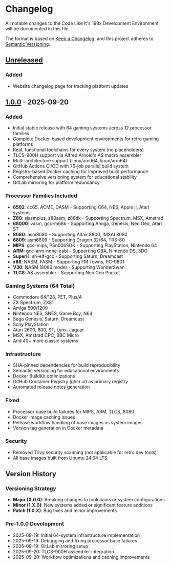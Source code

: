 # Changelog

All notable changes to the Code Like It's 198x Development Environment will be documented in this file.

The format is based on [Keep a Changelog](https://keepachangelog.com/en/1.0.0/),
and this project adheres to [Semantic Versioning](https://semver.org/spec/v2.0.0.html).

## [Unreleased]

### Added
- Website changelog page for tracking platform updates

## [1.0.0] - 2025-09-20

### Added
- Initial stable release with 64 gaming systems across 12 processor families
- Complete Docker-based development environments for retro gaming platforms
- Real, functional toolchains for every system (no placeholders)
- TLCS-900H support via Alfred Arnold's AS macro assembler
- Multi-architecture support (linux/amd64, linux/arm64)
- GitHub Actions CI/CD with 76-job parallel build system
- Registry-based Docker caching for improved build performance
- Comprehensive versioning system for educational stability
- GitLab mirroring for platform redundancy

### Processor Families Included
- **6502**: cc65, ACME, DASM - Supporting C64, NES, Apple II, Atari systems
- **Z80**: sjasmplus, z80asm, z88dk - Supporting Spectrum, MSX, Amstrad
- **68000**: vasm, gcc-m68k - Supporting Amiga, Genesis, Neo Geo, Atari ST
- **8080**: asm8080 - Supporting Altair 8800, IMSAI 8080
- **6809**: asm6809 - Supporting Dragon 32/64, TRS-80
- **MIPS**: gcc-mips, PSn00bSDK - Supporting PlayStation, Nintendo 64
- **ARM**: gcc-arm-none-eabi - Supporting GBA, Nintendo DS, 3DO
- **SuperH**: sh-elf-gcc - Supporting Saturn, Dreamcast
- **x86**: NASM, FASM - Supporting FM Towns, PC-9801
- **V30**: NASM (8086 mode) - Supporting WonderSwan
- **TLCS**: AS assembler - Supporting Neo Geo Pocket

### Gaming Systems (64 Total)
- Commodore 64/128, PET, Plus/4
- ZX Spectrum, ZX81
- Amiga 500/1200
- Nintendo NES, SNES, Game Boy, N64
- Sega Genesis, Saturn, Dreamcast
- Sony PlayStation
- Atari 2600, 800, ST, Lynx, Jaguar
- MSX, Amstrad CPC, BBC Micro
- And 40+ more classic systems

### Infrastructure
- SHA-pinned dependencies for build reproducibility
- Semantic versioning for educational environments
- Docker BuildKit optimizations
- GitHub Container Registry (ghcr.io) as primary registry
- Automated release notes generation

### Fixed
- Processor base build failures for MIPS, ARM, TLCS, 8080
- Docker image caching issues
- Release workflow handling of base images vs system images
- Version tag generation in Docker metadata

### Security
- Removed Trivy security scanning (not applicable for retro dev tools)
- All base images built from Ubuntu 24.04 LTS

## Version History

### Versioning Strategy
- **Major (X.0.0)**: Breaking changes to toolchains or system configurations
- **Minor (1.X.0)**: New systems added or significant feature additions
- **Patch (1.0.X)**: Bug fixes and minor improvements

### Pre-1.0.0 Development
- 2025-09-19: Initial 64-system infrastructure implementation
- 2025-09-19: Debugging and fixing processor base failures
- 2025-09-19: GitLab mirroring setup
- 2025-09-20: TLCS-900H assembler integration
- 2025-09-20: Workflow optimizations and caching improvements

[Unreleased]: https://github.com/code198x/development-environment/compare/v1.0.0...HEAD
[1.0.0]: https://github.com/code198x/development-environment/releases/tag/v1.0.0